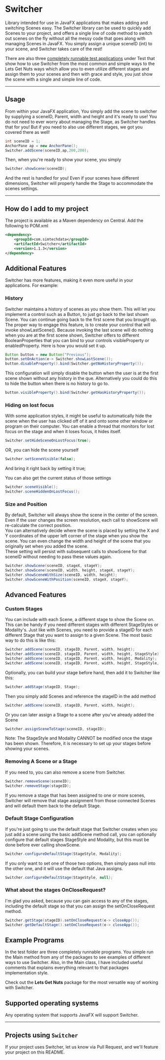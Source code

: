# Switcher

Library intended for use in JavaFX applications that makes adding and switching Scenes easy.
The Switcher library can be used to quickly add Scenes to your project, and offers a single 
line of code method to switch out scenes on the fly without all the messy code that goes along
with managing Scenes in JavaFX. You simply assign a unique sceneID (int) to your scene,
and Switcher takes care of the rest!

There are also three [completely runnable test applications](./src/test/) under Test that
show how to use Switcher from the most common and simple ways to the Lets Get Nuts ways 
which allow you to even utilize different stages and assign them to your scenes and 
then with grace and style, you just show the scene with a single and simple line of code.

---

## Usage

From within your JavaFX application, You simply add the scene to switcher by supplying a
sceneID, Parent, width and height and it's ready to use! You do not need to ever worry
about managing the Stage, as Switcher handles that for you! But if you need to also
use different stages, we got you covered there as well!

```java
int sceneID = 1;
AnchorPane ap = new AnchorPane();
Switcher.addScene(sceneID,ap,200,200);
```

Then, when you're ready to show your scene, you simply
```java
Switcher.showScene(sceneID);
```

And the rest is handled for you! Even if your scenes have different dimensions,
Switcher will properly handle the Stage to accommodate the scenes settings. 

---

## How do I add to my project

The project is available as a Maven dependency on Central. Add the following to POM.xml

```xml
<dependency>
    <groupId>com.simtechdata</groupId>
    <artifactId>Switcher</artifactId>
    <version>1.1.3</version>
</dependency>
```


## Additional Features

Switcher has more features, making it even more useful in your applications. For example:

### History
Switcher maintains a history of scenes as you show them. This will let you implement a control
such as a Button, to just go back to the last shown Scene. You can continue going back to the 
first scene that you brought up. The proper way to engage this feature, is to create your 
control that will invoke showLastScene(). Because invoking the last scene will do nothing
when you are at the first scene shown, Switcher offers to different BooleanProperties that
you can bind to your controls visibleProperty or enabledProperty. Here is how you would set it up.

```java
Button button = new Button("Previous");
button.setOnAction(e-> Switcher.showLastScene());
button.disableProperty().bind(Switcher.getNoHistoryProperty());
```

This configuration will simply disable the button when the user is at the first scene shown
without any history in the que. Alternatively you could do this to hide the button when there
is no history to go to.

```java
button.visibleProperty().bind(Switcher.getHasHistoryProperty());
```

### Hiding on lost focus

With some application styles, it might be useful to automatically hide the scene when the user has 
clicked off of it and onto some other window or program on their computer. You can enable a
thread that monitors for lost focus on the stage and when it loses focus, it hides itself.

```java
Switcher.setHideSceneOnLostFocus(true);
```

OR, you can hide the scene yourself

```java
Switcher.setSceneVisible(false);
```

And bring it right back by setting it true;

You can also get the current status of those settings
```java
Switcher.sceneVisible();
Switcher.sceneHiddenOnLostFocus();
```

### Size and Position
By default, Switcher will always show the scene in the center of the screen. Even if the user
changes the screen resolution, each call to showScene will re-calculate the correct position.<BR>
You can alternatively decide where the scene is placed by setting the X and Y coordinates of the upper left
corner of the stage when you show the scene. You can even change the width and height of the scene that 
you originally set when you added the scene.<BR>
These setting will persist with subsequent calls to showScene for that sceneID without needing to 
pass these values again.

```java
Switcher.showScene(sceneID, stageX, stageY);
Switcher.showScene(sceneID, width, height, stageX, stageY);
Switcher.showSceneWithSize(sceneID, width, height);
Switcher.showSceneWithPosition(sceneID, stageX, stageY);
```

## Advanced Features

### Custom Stages

You can include with each Scene, a different stage to show the Scene on. This can be handy
if you need different stages with different StageStyles or Modality's. Just like with Scenes,
you need to provide a stageID for each different Stage that you want to assign to a given Scene.
The most basic way to do this is like this:

```java
Switcher.addScene(sceneID, stageID, Parent, width, height);
Switcher.addScene(sceneID, stageID, Parent, width, height, StageStyle);
Switcher.addScene(sceneID, stageID, Parent, width, height, Modality);
Switcher.addScene(sceneID, stageID, Parent, width, height, StageStyle, Modality);
```

Optionally, you can build your stage before hand, then add it to Switcher like this:

```java
Switcher.addStage(stageID, Stage);
```

Then you simply add Scenes and reference the stageID in the add method

```java
Switcher.addScene(sceneID, stageID, Parent, width, height);
```

Or you can later assign a Stage to a scene after you've already added the Scene

```java
Switcher.assignSceneToStage(sceneID, stageID);
```

Note: The StageStyle and Modality CANNOT be modified once the stage has been shown.
Therefore, it is necessary to set up your stages before showing your scenes.

### Removing A Scene or a Stage

If you need to, you can also remove a scene from Switcher.

```java
Switcher.removeScene(sceneID);
Switcher.removeStage(stageID);
```

If you remove a stage that has been assigned to one or more scenes, Switcher will
remove that stage assignment from those connected Scenes and will default them back
to the default Stage.

### Default Stage Configuration

If you're just going to use the default stage that Switcher creates when you just add
a scene using the basic addScene method call, you can optionally configure that default
stages StageStyle and Modality, but this must be done before ever calling showScene.

```java
Switcher.configureDefaultStage(StageStyle, Modality);
```

If you only want to set one of those two options, then simply pass null into the other
one, and it will use the default that Java assigns.

```java
Switcher.configureDefaultStage(StageStyle, null);
```

### What about the stages OnCloseRequest?

I'm glad you asked, because you can gain access to any of the stages, including the 
default stage so that you can assign the setOnCloseRequest method.

```java
Switcher.getStage(stageID).setOnCloseRequest(e-> closeApp());
Switcher.getDefaultStage().setOnCloseRequest(e-> closeApp());
```

##  Example Programs
In the test folder are three completely runnable programs. You simple run the Main method
from any of the packages to see examples of different ways to use Switcher. Also, in the
Main class, I have included useful comments that explains everything relevant to that 
packages implementation style. 

Check out the **Lets Get Nuts** package for the most versatile way of working with Switcher.

## Supported operating systems

Any operating system that supports JavaFX will support Switcher.

---

## Projects using `Switcher`

If your project uses Switcher, let us know via Pull Request, and we'll feature your project on this README.
